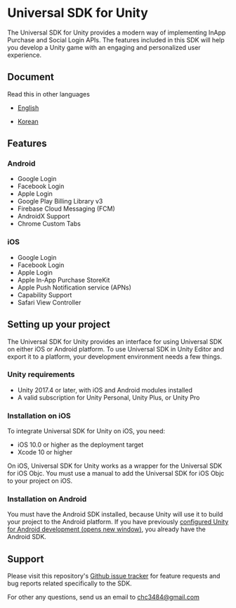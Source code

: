 # Universal SDK for Unity

The Universal SDK for Unity provides a modern way of implementing InApp Purchase and Social Login APIs. The features included in this SDK will help you develop a Unity game with an engaging and personalized user experience.

## Document

Read this in other languages

- [English](https://github.com/jameschun7/universal-sdk-unity/blob/main/docs/en/README.md)

- [Korean](https://github.com/jameschun7/universal-sdk-unity/blob/main/docs/ko/README.md)

## Features

### Android

- Google Login
- Facebook Login
- Apple Login
- Google Play Billing Library v3
- Firebase Cloud Messaging (FCM)
- AndroidX Support
- Chrome Custom Tabs

### iOS

- Google Login
- Facebook Login
- Apple Login
- Apple In-App Purchase StoreKit
- Apple Push Notification service (APNs)
- Capability Support
- Safari View Controller

## Setting up your project

The Universal SDK for Unity provides an interface for using Universal SDK on either iOS or Android platform. To use Universal SDK in Unity Editor and export it to a platform, your development environment needs a few things.

### Unity requirements

+ Unity 2017.4 or later, with iOS and Android modules installed
+ A valid subscription for Unity Personal, Unity Plus, or Unity Pro

### Installation on iOS

To integrate Universal SDK for Unity on iOS, you need:

+ iOS 10.0 or higher as the deployment target
+ Xcode 10 or higher

On iOS, Universal SDK for Unity works as a wrapper for the Universal SDK for iOS Objc. You must use a manual to add the Universal SDK for iOS Objc to your project on iOS.

### Installation on Android

You must have the Android SDK installed, because Unity will use it to build your project to the Android platform. If you have previously [configured Unity for Android development (opens new window)](https://docs.unity3d.com/Manual/android-sdksetup.html), you already have the Android SDK.

## Support

Please visit this repository's [Github issue tracker](https://github.com/jameschun7/universal-sdk-unity/issues) for feature requests and bug reports related specifically to the SDK.

For other any questions, send us an email to chc3484@gmail.com
